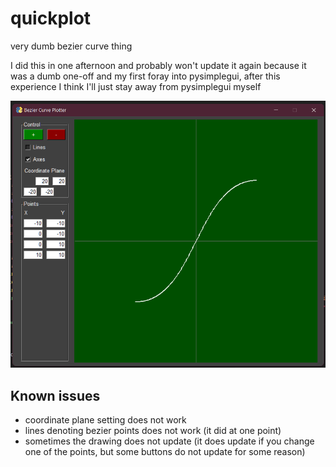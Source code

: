 # quickplot
very dumb bezier curve thing

I did this in one afternoon and probably won't update it again because it was a dumb one-off and my first foray into
pysimplegui, after this experience I think I'll just stay away from pysimplegui myself

![](https://github.com/cptlobster/quickplot/blob/master/screenshots/quickplot_bezier.png?raw=true)

## Known issues
 - coordinate plane setting does not work
 - lines denoting bezier points does not work (it did at one point)
 - sometimes the drawing does not update (it does update if you change one of the points, but some buttons do not update for some reason)